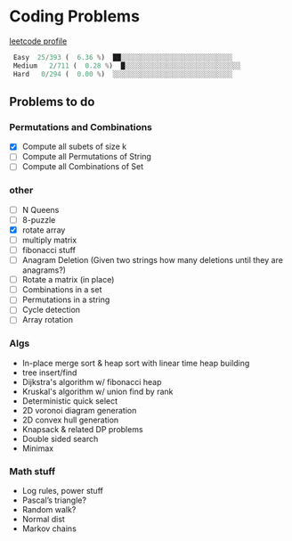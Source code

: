 # Coding Problems

[leetcode profile](https://leetcode.com/jordanmmck/)

```python
 Easy  25/393 (  6.36 %)  ██░░░░░░░░░░░░░░░░░░░░░░░░░░░░
 Medium   2/711 (  0.28 %)  █░░░░░░░░░░░░░░░░░░░░░░░░░░░░░
 Hard   0/294 (  0.00 %)  ░░░░░░░░░░░░░░░░░░░░░░░░░░░░░░
```

## Problems to do

### Permutations and Combinations

- [x] Compute all subets of size k
- [ ] Compute all Permutations of String
- [ ] Compute all Combinations of Set

### other

- [ ] N Queens
- [ ] 8-puzzle
- [x] rotate array
- [ ] multiply matrix
- [ ] fibonacci stuff
- [ ] Anagram Deletion (Given two strings how many deletions until they are anagrams?)
- [ ] Rotate a matrix (in place)
- [ ] Combinations in a set
- [ ] Permutations in a string
- [ ] Cycle detection
- [ ] Array rotation

### Algs

- In-place merge sort & heap sort with linear time heap building
- tree insert/find
- Dijkstra's algorithm w/ fibonacci heap
- Kruskal's algorithm w/ union find by rank
- Deterministic quick select
- 2D voronoi diagram generation
- 2D convex hull generation
- Knapsack & related DP problems
- Double sided search
- Minimax

### Math stuff

- Log rules, power stuff
- Pascal’s triangle?
- Random walk?
- Normal dist
- Markov chains
